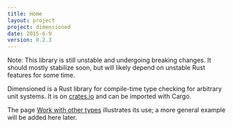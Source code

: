 ```yaml
---
title: Home
layout: project
project: dimensioned
date: 2015-6-9
version: 0.2.3
---
```



Note: This library is still unstable and undergoing breaking changes. It should mostly stabilize soon, but will likely depend on unstable Rust features for some time.


Dimensioned is a Rust library for compile-time type checking for arbitrary unit
systems. It is on [crates.io](https://crates.io/crates/dimensioned) and can be imported
with Cargo.

The page [Work with other types](work-with-others.html) illustrates its use; a more general
example will be added here later.
